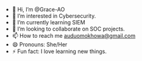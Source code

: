 - 👋 Hi, I’m @Grace-AO
- 👀 I’m interested in Cybersecurity.
- 🌱 I’m currently learning SIEM
- 💞️ I’m looking to collaborate on SOC projects.
- 📫 How to reach me auduomokhowa@gmail.com
- 😄 Pronouns: She/Her
- ⚡ Fun fact: I love learning new things.

<!---
Grace-AO/Grace-AO is a ✨ special ✨ repository because its `README.md` (this file) appears on your GitHub profile.
You can click the Preview link to take a look at your changes.
--->
